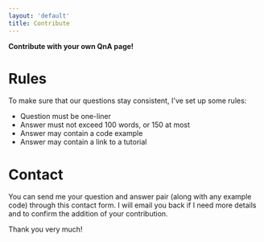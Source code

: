 ```yaml
---
layout: 'default'
title: Contribute
---
```



**Contribute with your own QnA page!**

# Rules

To make sure that our questions stay consistent, I've set up some rules:

- Question must be one-liner
- Answer must not exceed 100 words, or 150 at most
- Answer may contain a code example
- Answer may contain a link to a tutorial


# Contact

You can send me your question and answer pair (along with any example code) through this contact form.
I will email you back if I need more details and to confirm the addition of your contribution.

<Imagine Contact Form Here>

Thank you very much!